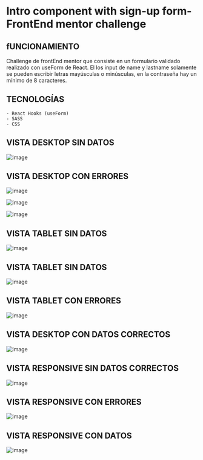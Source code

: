 # Intro component with sign-up form- FrontEnd mentor challenge

## fUNCIONAMIENTO

Challenge de frontEnd mentor que consiste en un formulario validado realizado con useForm de React.
El los input de name y lastname solamente se pueden escribir letras mayúsculas o minúsculas, en la contraseña hay un mínimo de 8 caracteres.

## TECNOLOGÍAS

    - React Hooks (useForm)
    - SASS
    - CSS

## VISTA DESKTOP SIN DATOS
![image](https://user-images.githubusercontent.com/88061350/204504974-a43e50e7-7306-40a7-af4a-67ac237e5d2c.png)

## VISTA DESKTOP CON ERRORES
![image](https://user-images.githubusercontent.com/88061350/204507080-7a9aea1b-166d-4d0c-a5da-3732b8823726.png)

![image](https://user-images.githubusercontent.com/88061350/204507286-fbc32360-beb1-412b-830f-2f3603713681.png)

![image](https://user-images.githubusercontent.com/88061350/204507367-465dc72b-3f16-473e-9988-d70c23d2ded9.png)

## VISTA TABLET SIN DATOS
![image](https://user-images.githubusercontent.com/88061350/204505100-d0797d18-927a-4be8-a5ee-17e243aa6216.png)

## VISTA TABLET SIN DATOS
![image](https://user-images.githubusercontent.com/88061350/204507593-38a78a79-6f3c-444b-af38-9e671d392117.png)

## VISTA TABLET CON ERRORES
![image](https://user-images.githubusercontent.com/88061350/204506988-27bdbe6d-8ba0-4353-96c9-69b016abee4e.png)

## VISTA DESKTOP CON DATOS CORRECTOS
![image](https://user-images.githubusercontent.com/88061350/204507497-273d7b0a-46bf-4f1f-b80a-560d99212cc4.png)

## VISTA RESPONSIVE SIN DATOS CORRECTOS
![image](https://user-images.githubusercontent.com/88061350/204505259-5e69ddee-365d-4241-8905-012bdf34e6cf.png)

## VISTA RESPONSIVE CON ERRORES
![image](https://user-images.githubusercontent.com/88061350/204505635-6d909e17-c878-4bd2-b037-934cd9d40a44.png)

## VISTA RESPONSIVE CON DATOS
![image](https://user-images.githubusercontent.com/88061350/204508128-b0a66492-73af-4078-b585-bf6c40e1233a.png)


